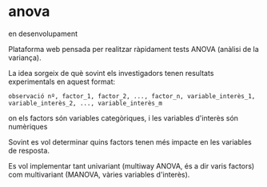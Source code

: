 # anova
en desenvolupament

Plataforma web pensada per realitzar ràpidament tests ANOVA (anàlisi de la variança).

La idea sorgeix de què sovint els investigadors tenen resultats experimentals en aquest format:

```
observació nº, factor_1, factor_2, ..., factor_n, variable_interès_1, variable_interès_2, ..., variable_interès_m
```

on els factors són variables categòriques, i les variables d'interès són numèriques

Sovint es vol determinar quins factors tenen més impacte en les variables de resposta.

Es vol implementar tant univariant (multiway ANOVA, és a dir varis factors) com
multivariant (MANOVA, vàries variables d'interès).
